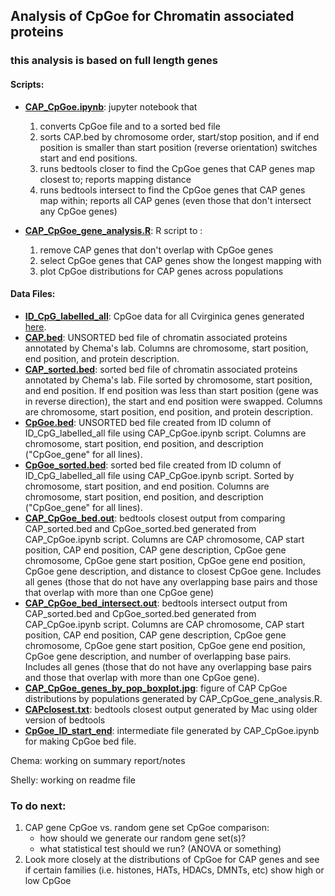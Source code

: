 ## Analysis of CpGoe for Chromatin associated proteins 

### this analysis is based on full length genes


  
#### Scripts:
- **[CAP_CpGoe.ipynb](https://github.com/hputnam/FROGER/blob/master/analyses/CAP_CpGoe/CAP_CpGoe.ipynb)**:  jupyter notebook that 
	1. converts CpGoe file and to a sorted bed file
	2. sorts CAP.bed by chromosome order, start/stop position, and if end position is smaller than start position (reverse orientation) switches start and end positions.
	3. runs bedtools closer to find the CpGoe genes that CAP genes map closest to; reports mapping distance
	4. runs bedtools intersect to find the CpGoe genes that CAP genes map within; reports all CAP genes (even those that don't intersect any CpGoe genes)

- **[CAP_CpGoe_gene_analysis.R](https://github.com/hputnam/FROGER/blob/master/analyses/CAP_CpGoe/CAP_CpGoe_gene_analysis.R)**: R script to :
	1. remove CAP genes that don't overlap with CpGoe genes
	2. select CpGoe genes that CAP genes show the longest mapping with 
	3. plot CpGoe distributions for CAP genes across populations

#### Data Files:
- **[ID\_CpG\_labelled\_all](https://github.com/hputnam/FROGER/blob/master/analyses/CAP_CpGoe/ID_CpG_labelled_all)**: CpGoe data for all Cvirginica genes generated [here](https://github.com/hputnam/EastOyEpi/blob/master/methods.md).
- **[CAP.bed](https://github.com/hputnam/FROGER/blob/master/analyses/CAP_CpGoe/CAP.bed)**: UNSORTED bed file of chromatin associated proteins annotated by Chema's lab. Columns are chromosome, start position, end position, and protein description.
- **[CAP_sorted.bed](https://github.com/hputnam/FROGER/blob/master/analyses/CAP_CpGoe/CAP_sorted.bed)**: sorted bed file of chromatin associated proteins annotated by Chema's lab. File sorted by chromosome, start position, and end position. If end position was less than start position (gene was in reverse direction), the start and end position were swapped. Columns are chromosome, start position, end position, and protein description.
- **[CpGoe.bed](https://github.com/hputnam/FROGER/blob/master/analyses/CAP_CpGoe/CpGoe.bed)**: UNSORTED bed file created from ID column of ID_CpG_labelled_all file using CAP_CpGoe.ipynb script. Columns are chromosome, start position, end position, and description ("CpGoe_gene" for all lines).
- **[CpGoe_sorted.bed](https://github.com/hputnam/FROGER/blob/master/analyses/CAP_CpGoe/CpGoe_sorted.bed)**: sorted bed file created from ID column of ID\_CpG\_labelled\_all file using CAP_CpGoe.ipynb script. Sorted by chromosome, start position, and end position. Columns are chromosome, start position, end position, and description ("CpGoe_gene" for all lines).
- **[CAP\_CpGoe\_bed.out](https://github.com/hputnam/FROGER/blob/master/analyses/CAP_CpGoe/CAP_CpGoe_bed.out)**: bedtools closest output from comparing CAP_sorted.bed and CpGoe_sorted.bed generated from CAP_CpGoe.ipynb script. Columns are CAP chromosome, CAP start position, CAP end position, CAP gene description, CpGoe gene chromosome, CpGoe gene start position, CpGoe gene end position, CpGoe gene description, and distance to closest CpGoe gene. Includes all genes (those that do not have any overlapping base pairs and those that overlap with more than one CpGoe gene)
- **[CAP\_CpGoe\_bed\_intersect.out](https://github.com/hputnam/FROGER/blob/master/analyses/CAP_CpGoe/CAP_CpGoe_bed_intersect.out)**: bedtools intersect output from CAP_sorted.bed and CpGoe_sorted.bed generated from CAP_CpGoe.ipynb script. Columns are CAP chromosome, CAP start position, CAP end position, CAP gene description, CpGoe gene chromosome, CpGoe gene start position, CpGoe gene end position, CpGoe gene description, and number of overlapping base pairs. Includes all genes (those that do not have any overlapping base pairs and those that overlap with more than one CpGoe gene). 
- **[CAP\_CpGoe\_genes\_by\_pop\_boxplot.jpg](https://github.com/hputnam/FROGER/blob/master/analyses/CAP_CpGoe/CAP_CpGoe_genes_by_pop_boxplot.jpg)**: figure of CAP CpGoe distributions by populations generated by CAP_CpGoe_gene_analysis.R.
- **[CAPclosest.txt](https://github.com/hputnam/FROGER/blob/master/analyses/CAP_CpGoe/CAPclosest.txt)**: bedtools closest output generated by Mac using older version of bedtools
- **[CpGoe\_ID\_start\_end](https://github.com/hputnam/FROGER/blob/master/analyses/CAP_CpGoe/CpGoe_ID_start_end)**: intermediate file generated by CAP_CpGoe.ipynb for making CpGoe bed file.
	
Chema: working on summary report/notes

Shelly: working on readme file
	
### To do next:

1. CAP gene CpGoe vs. random gene set CpGoe comparison:
	- how should we generate our random gene set(s)?
	- what statistical test should we run? (ANOVA or something)
2. Look more closely at the distributions of CpGoe for CAP genes and see if certain families (i.e. histones, HATs, HDACs, DMNTs, etc) show high or low CpGoe
	 	